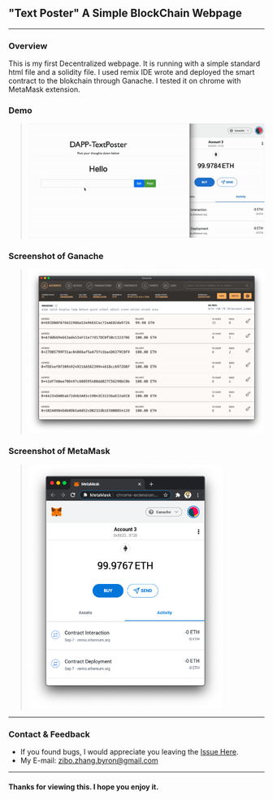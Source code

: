 ## "Text Poster" A Simple BlockChain Webpage
***
### Overview

This is my first Decentralized webpage. It is running with a simple standard html file and a solidity file. I used remix IDE wrote and deployed the smart contract to the blokchain through Ganache. I tested it on chrome with MetaMask extension.

### Demo
> <img src="https://github.com/ZhangZiboMono/DApp-TextPoster/blob/master/readme-gif.gif" width="900px" alt="demo gif">

### Screenshot of Ganache
> <img src="https://github.com/ZhangZiboMono/DApp-TextPoster/blob/master/readme-pic1.png" width="700px" alt="demo pic">

### Screenshot of MetaMask
> <img src="https://github.com/ZhangZiboMono/DApp-TextPoster/blob/master/readme-pic2.png" width="380px" alt="demo pic">


***
### Contact & Feedback

* If you found bugs, I would appreciate you leaving the [Issue Here](https://github.com/ZhangZiboMono/DApp-TextPoster/issues/new).
* My E-mail: zibo.zhang.byron@gmail.com

***
#### Thanks for viewing this. I hope you enjoy it.
